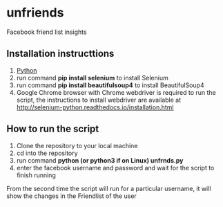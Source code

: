 # unfriends
  Facebook friend list insights
  
## Installation instructtions
  1. <a href='https://www.python.org/downloads/'>Python</a>
  2. run command <b>pip install selenium</b> to install Selenium 
  3. run command <b>pip install beautifulsoup4</b> to install BeautifulSoup4
  4. Google Chrome browser with Chrome webdriver is required to run the script, the instructions to install webdriver are available at http://selenium-python.readthedocs.io/installation.html

## How to run the script
  1. Clone the repository to your local machine
  2. cd into the repository
  3. run command <b>python (or python3 if on Linux) unfrnds.py</b>
  4. enter the facebook username and password and wait for the script to finish running
  
From the second time the script will run for a particular username, it will show the changes in the Friendlist of the user
